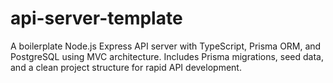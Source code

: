 # api-server-template
A boilerplate Node.js Express API server with TypeScript, Prisma ORM, and PostgreSQL using MVC architecture. Includes Prisma migrations, seed data, and a clean project structure for rapid API development.
